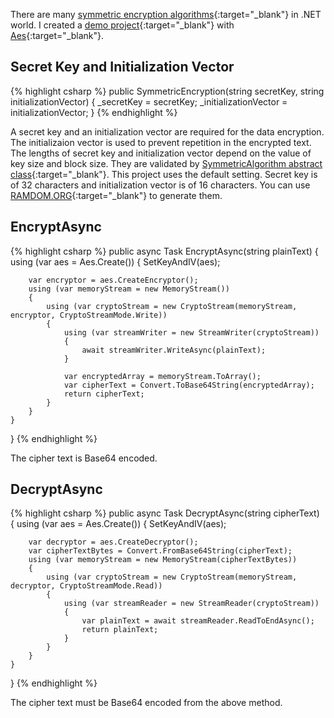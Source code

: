 There are many [symmetric encryption algorithms](https://docs.microsoft.com/en-us/dotnet/api/system.security.cryptography.symmetricalgorithm?view=netframework-4.8){:target="_blank"} in .NET world. I created a [demo project](https://github.com/dujushi/SymmetricEncryption){:target="_blank"} with [Aes](https://docs.microsoft.com/en-us/dotnet/api/system.security.cryptography.aes?view=netframework-4.8){:target="_blank"}. 

## Secret Key and Initialization Vector 
{% highlight csharp %}
public SymmetricEncryption(string secretKey, string initializationVector)
{
    _secretKey = secretKey;
    _initializationVector = initializationVector;
}
{% endhighlight %}

A secret key and an initialization vector are required for the data encryption. The initializaion vector is used to prevent repetition in the encrypted text. The lengths of secret key and initialization vector depend on the value of key size and block size. They are validated by [SymmetricAlgorithm abstract class](https://github.com/dotnet/corefx/blob/master/src/System.Security.Cryptography.Primitives/src/System/Security/Cryptography/SymmetricAlgorithm.cs#L59#L101){:target="_blank"}. This project uses the default setting. Secret key is of 32 characters and initialization vector is of 16 characters. You can use [RAMDOM.ORG](https://www.random.org/strings){:target="_blank"} to generate them.

## EncryptAsync
{% highlight csharp %}
public async Task<string> EncryptAsync(string plainText)
{
    using (var aes = Aes.Create())
    {
        SetKeyAndIV(aes);

        var encryptor = aes.CreateEncryptor();
        using (var memoryStream = new MemoryStream())
        {
            using (var cryptoStream = new CryptoStream(memoryStream, encryptor, CryptoStreamMode.Write))
            {
                using (var streamWriter = new StreamWriter(cryptoStream))
                {
                    await streamWriter.WriteAsync(plainText);
                }

                var encryptedArray = memoryStream.ToArray();
                var cipherText = Convert.ToBase64String(encryptedArray);
                return cipherText;
            }
        }
    }
}
{% endhighlight %}

The cipher text is Base64 encoded.

## DecryptAsync
{% highlight csharp %}
public async Task<string> DecryptAsync(string cipherText)
{
    using (var aes = Aes.Create())
    {
        SetKeyAndIV(aes);

        var decryptor = aes.CreateDecryptor();
        var cipherTextBytes = Convert.FromBase64String(cipherText);
        using (var memoryStream = new MemoryStream(cipherTextBytes))
        {
            using (var cryptoStream = new CryptoStream(memoryStream, decryptor, CryptoStreamMode.Read))
            {
                using (var streamReader = new StreamReader(cryptoStream))
                {
                    var plainText = await streamReader.ReadToEndAsync();
                    return plainText;
                }
            }
        }
    }
}
{% endhighlight %}

The cipher text must be Base64 encoded from the above method.